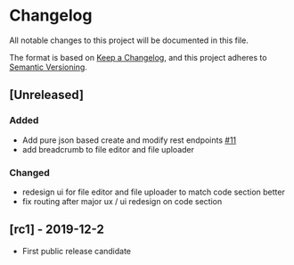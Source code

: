 # Changelog
All notable changes to this project will be documented in this file.

The format is based on [Keep a Changelog](https://keepachangelog.com/en/1.0.0/),
and this project adheres to [Semantic Versioning](https://semver.org/spec/v2.0.0.html).

## [Unreleased]
### Added
- Add pure json based create and modify rest endpoints [#11](https://github.com/scm-manager/scm-editor-plugin/pull/11)
- add breadcrumb to file editor and file uploader 

### Changed
- redesign ui for file editor and file uploader to match code section better
- fix routing after major ux / ui redesign on code section

## [rc1] - 2019-12-2
- First public release candidate
